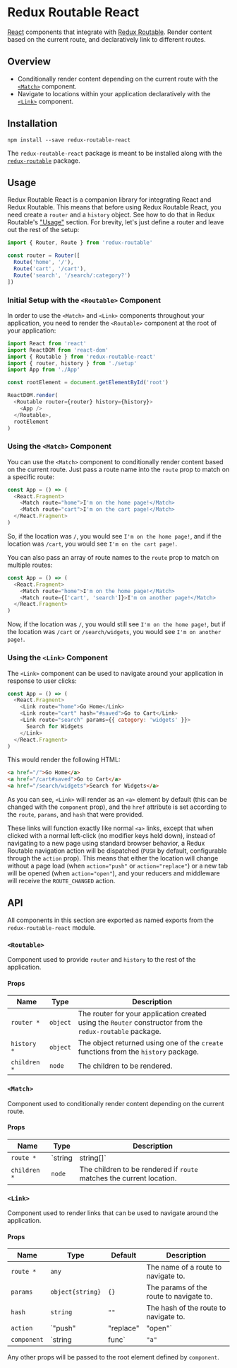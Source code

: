# Redux Routable React

[React](https://reactjs.org/) components that integrate with [Redux
Routable](https://www.npmjs.com/package/redux-routable). Render content based on
the current route, and declaratively link to different routes.

## Overview

- Conditionally render content depending on the current route with the
  [`<Match>`](#match) component.
- Navigate to locations within your application declaratively with the
  [`<Link>`](#link) component.

## Installation

```shell
npm install --save redux-routable-react
```

The `redux-routable-react` package is meant to be installed along with the
[`redux-routable`](https://www.npmjs.com/package/redux-routable#installation)
package.

## Usage

Redux Routable React is a companion library for integrating React and Redux
Routable. This means that before using Redux Routable React, you need create a
`router` and a `history` object. See how to do that in Redux Routable's
["Usage"](https://www.npmjs.com/package/redux-routable#usage) section. For
brevity, let's just define a router and leave out the rest of the setup:

```javascript
import { Router, Route } from 'redux-routable'

const router = Router([
  Route('home', '/'),
  Route('cart', '/cart'),
  Route('search', '/search/:category?')
])
```

### Initial Setup with the `<Routable>` Component

In order to use the `<Match>` and `<Link>` components throughout your
application, you need to render the `<Routable>` component at the root of your
application:

```javascript
import React from 'react'
import ReactDOM from 'react-dom'
import { Routable } from 'redux-routable-react'
import { router, history } from './setup'
import App from './App'

const rootElement = document.getElementById('root')

ReactDOM.render(
  <Routable router={router} history={history}>
    <App />
  </Routable>,
  rootElement
)
```

### Using the `<Match>` Component

You can use the `<Match>` component to conditionally render content based on the
current route. Just pass a route name into the `route` prop to match on a
specific route:

```javascript
const App = () => (
  <React.Fragment>
    <Match route="home">I'm on the home page!</Match>
    <Match route="cart">I'm on the cart page!</Match>
  </React.Fragment>
)
```

So, if the location was `/`, you would see `I'm on the home page!`, and if the
location was `/cart`, you would see `I'm on the cart page!`.

You can also pass an array of route names to the `route` prop to match on
multiple routes:

```javascript
const App = () => (
  <React.Fragment>
    <Match route="home">I'm on the home page!</Match>
    <Match route={['cart', 'search']}>I'm on another page!</Match>
  </React.Fragment>
)
```

Now, if the location was `/`, you would still see `I'm on the home page!`, but
if the location was `/cart` or `/search/widgets`, you would see `I'm on another
page!`.

### Using the `<Link>` Component

The `<Link>` component can be used to navigate around your application in
response to user clicks:

```javascript
const App = () => (
  <React.Fragment>
    <Link route="home">Go Home</Link>
    <Link route="cart" hash="#saved">Go to Cart</Link>
    <Link route="search" params={{ category: 'widgets' }}>
      Search for Widgets
    </Link>
  </React.Fragment>
)
```

This would render the following HTML:

```html
<a href="/">Go Home</a>
<a href="/cart#saved">Go to Cart</a>
<a href="/search/widgets">Search for Widgets</a>
```

As you can see, `<Link>` will render as an `<a>` element by default (this can be
changed with the `component` prop), and the `href` attribute is set according to
the `route`, `params`, and `hash` that were provided.

These links will function exactly like normal `<a>` links, except that when
clicked with a normal left-click (no modifier keys held down), instead of
navigating to a new page using standard browser behavior, a Redux Routable
navigation action will be dispatched (`PUSH` by default, configurable through
the `action` prop). This means that either the location will change without a
page load (when `action="push"` or `action="replace"`) or a new tab will be
opened (when `action="open"`), and your reducers and middleware will receive the
`ROUTE_CHANGED` action.

## API

All components in this section are exported as named exports from the
`redux-routable-react` module.

### `<Routable>`

Component used to provide `router` and `history` to the rest of the application.

#### Props

| Name         | Type     | Description                                                                                               |
| ------------ | -------- | --------------------------------------------------------------------------------------------------------- |
| `router *`   | `object` | The router for your application created using the `Router` constructor from the `redux-routable` package. |
| `history *`  | `object` | The object returned using one of the `create` functions from the `history` package.                       |
| `children *` | `node`   | The children to be rendered.                                                                              |

### `<Match>`

Component used to conditionally render content depending on the current route.

#### Props

| Name         | Type                | Description                                                          |
| ------------ | ------------------- | -------------------------------------------------------------------- |
| `route *`    | `string | string[]` | A route name or names to match against the current location.         |
| `children *` | `node`              | The children to be rendered if `route` matches the current location. |

### `<Link>`

Component used to render links that can be used to navigate around the
application.

#### Props

| Name        | Type                          | Default  | Description                                                                   |
| ----------- | ----------------------------- | -------- | ----------------------------------------------------------------------------- |
| `route *`   | `any`                         |          | The name of a route to navigate to.                                           |
| `params`    | `object{string}`              | `{}`     | The params of the route to navigate to.                                       |
| `hash`      | `string`                      | `""`     | The hash of the route to navigate to.                                         |
| `action`    | `"push" | "replace" | "open"` | `"push"` | Indicates which Redux Routable action to dispatch when the `Link` is clicked. |
| `component` | `string | func`               | `"a"`    | The React component to render for the `Link`.                                 |

Any other props will be passed to the root element defined by `component`.
